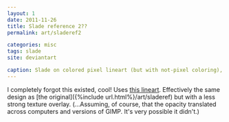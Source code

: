 ```yaml
---
layout: 1
date: 2011-11-26
title: Slade reference 2??
permalink: art/sladeref2

categories: misc
tags: slade
site: deviantart

caption: Slade on colored pixel lineart (but with not-pixel coloring), again, but with different lineart.
---
```

I completely forgot this existed, cool! Uses [this lineart](https://www.deviantart.com/kaylink/art/Coyote-Lineart-266853376). Effectively the same design as [the original]({%include url.html%}/art/sladeref) but with a less strong texture overlay. (...Assuming, of course, that the opacity translated across computers and versions of GIMP. It's very possible it didn't.)